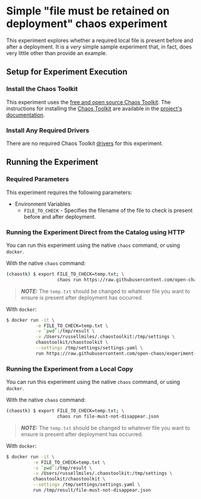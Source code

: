 # Simple "file must be retained on deployment" chaos experiment

This experiment explores whether a required local file is present before and after a deployment. It is a _very_ simple sample experiment that, in fact, does very little other than provide an example.

## Setup for Experiment Execution

### Install the Chaos Toolkit

This experiment uses the [free and open source Chaos Toolkit][chaostoolkit]. The instructions for installing the [Chaos Toolkit][chaostoolkit] are available in the [project's documentation][docs].

[chaostoolkit]: https://chaostoolkit.org/
[docs]: https://docs.chaostoolkit.org

### Install Any Required Drivers

There are no required Chaos Toolkit [drivers][] for this experiment.

[drivers]: https://docs.chaostoolkit.org/drivers/overview/

## Running the Experiment

### Required Parameters

This experiment requires the following parameters:

* Environment Variables
  * `FILE_TO_CHECK` - Specifies the filename of the file to check is present before and after deployment.

### Running the Experiment Direct from the Catalog using HTTP

You can run this experiment using the native `chaos` command, or using 
`docker`.

With the native `chaos` command:

```bash
(chaostk) $ export FILE_TO_CHECK=temp.txt; \
                   chaos run https://raw.githubusercontent.com/open-chaos/experiment-catalog/master/file-must-not-disappear/file-must-not-disappear.json
```

> ***NOTE:*** The `temp.txt` should be changed to whatever file you want to ensure is present after deployment has occurred.

With `docker`:

```bash
$ docker run -it \
           -e FILE_TO_CHECK=temp.txt \
           -v `pwd`:/tmp/result \
           -v /Users/russellmiles/.chaostoolkit:/tmp/settings \
           chaostoolkit/chaostoolkit \
           --settings /tmp/settings/settings.yaml \
           run https://raw.githubusercontent.com/open-chaos/experiment-catalog/master/file-must-not-disappear/file-must-not-disappear.json
```


### Running the Experiment from a Local Copy

You can run this experiment using the native `chaos` command, or using 
`docker`.

With the native `chaos` command:

```bash
(chaostk) $ export FILE_TO_CHECK=temp.txt; \
                   chaos run file-must-not-disappear.json
```

> ***NOTE:*** The `temp.txt` should be changed to whatever file you want to ensure is present after deployment has occurred.

With `docker`:

```bash
$ docker run -it \
          -e FILE_TO_CHECK=temp.txt \
          -v `pwd`:/tmp/result \
          -v /Users/russellmiles/.chaostoolkit:/tmp/settings \
          chaostoolkit/chaostoolkit \
          --settings /tmp/settings/settings.yaml \
          run /tmp/result/file-must-not-disappear.json
```
